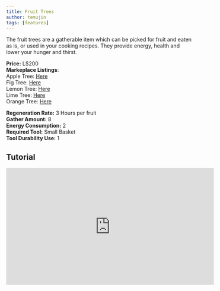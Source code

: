 ```yaml
---
title: Fruit Trees
author: temujin
tags: [features]
---
```

The fruit trees are a gatherable item which can be picked for fruit and eaten as is, or used in your cooking recipes. They provide energy, health and lower your hunger and thirst.

**Price:** L$200<br>
**Markeplace Listings**: <br>
Apple Tree: [Here](https://marketplace.secondlife.com/p/SLC-Gatherables-Apple-Tree/23187719)<br>
Fig Tree: [Here](https://marketplace.secondlife.com/p/SLC-Gatherables-Fig-Tree/23187780)<br>
Lemon Tree: [Here](https://marketplace.secondlife.com/p/SLC-Gatherables-Lemon-Tree/23187773)<br>
Lime Tree: [Here](https://marketplace.secondlife.com/p/SLC-Gatherables-Lime-Tree/23187760)<br>
Orange Tree: [Here](https://marketplace.secondlife.com/p/SLC-Gatherables-Orange-Tree/23187729)<br>

**Regeneration Rate:** 3 Hours per fruit<br>
**Gather Amount:** 8<br>
**Energy Consumption:** 2<br>
**Required Tool:** Small Basket<br>
**Tool Durability Use:** 1

## Tutorial
<iframe width="560" height="315" src="https://www.youtube.com/embed/0YkqR7FhV4U" title="YouTube video player" frameborder="0" allow="accelerometer; autoplay; clipboard-write; encrypted-media; gyroscope; picture-in-picture" allowfullscreen></iframe>

